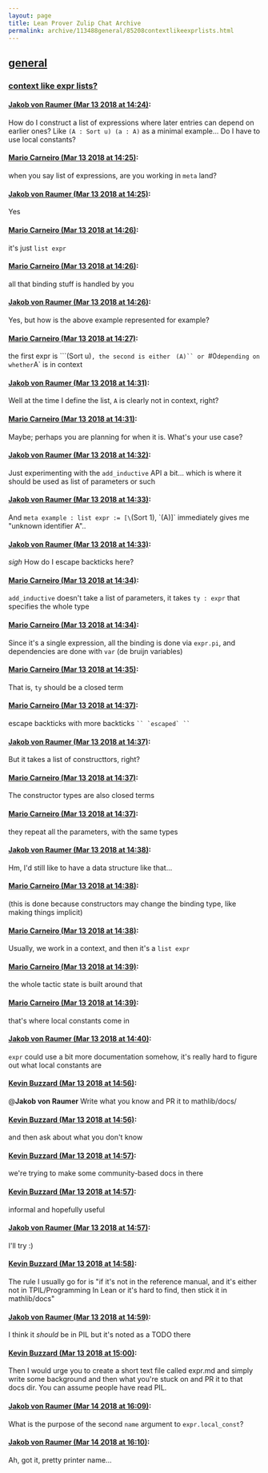 ```yaml
---
layout: page
title: Lean Prover Zulip Chat Archive 
permalink: archive/113488general/85208contextlikeexprlists.html
---
```


## [general](index.html)
### [context like expr lists?](85208contextlikeexprlists.html)

#### [Jakob von Raumer (Mar 13 2018 at 14:24)](https://leanprover.zulipchat.com/#narrow/stream/113488-general/topic/context%20like%20expr%20lists%3F/near/123654389):
How do I construct a list of expressions where later entries can depend on earlier ones? Like `(A : Sort u) (a : A)` as a minimal example... Do I have to use local constants?

#### [Mario Carneiro (Mar 13 2018 at 14:25)](https://leanprover.zulipchat.com/#narrow/stream/113488-general/topic/context%20like%20expr%20lists%3F/near/123654415):
when you say list of expressions, are you working in `meta` land?

#### [Jakob von Raumer (Mar 13 2018 at 14:25)](https://leanprover.zulipchat.com/#narrow/stream/113488-general/topic/context%20like%20expr%20lists%3F/near/123654423):
Yes

#### [Mario Carneiro (Mar 13 2018 at 14:26)](https://leanprover.zulipchat.com/#narrow/stream/113488-general/topic/context%20like%20expr%20lists%3F/near/123654424):
it's just `list expr`

#### [Mario Carneiro (Mar 13 2018 at 14:26)](https://leanprover.zulipchat.com/#narrow/stream/113488-general/topic/context%20like%20expr%20lists%3F/near/123654473):
all that binding stuff is handled by you

#### [Jakob von Raumer (Mar 13 2018 at 14:26)](https://leanprover.zulipchat.com/#narrow/stream/113488-general/topic/context%20like%20expr%20lists%3F/near/123654481):
Yes, but how is the above example represented for example?

#### [Mario Carneiro (Mar 13 2018 at 14:27)](https://leanprover.zulipchat.com/#narrow/stream/113488-general/topic/context%20like%20expr%20lists%3F/near/123654502):
the first expr is ```(Sort u)``, the second is either `` `(A)`` or `#0` depending on whether `A` is in context

#### [Jakob von Raumer (Mar 13 2018 at 14:31)](https://leanprover.zulipchat.com/#narrow/stream/113488-general/topic/context%20like%20expr%20lists%3F/near/123654671):
Well at the time I define the list, `A` is clearly not in context, right?

#### [Mario Carneiro (Mar 13 2018 at 14:31)](https://leanprover.zulipchat.com/#narrow/stream/113488-general/topic/context%20like%20expr%20lists%3F/near/123654676):
Maybe; perhaps you are planning for when it is. What's your use case?

#### [Jakob von Raumer (Mar 13 2018 at 14:32)](https://leanprover.zulipchat.com/#narrow/stream/113488-general/topic/context%20like%20expr%20lists%3F/near/123654723):
Just experimenting with the `add_inductive` API a bit... which is where it should be used as list of parameters or such

#### [Jakob von Raumer (Mar 13 2018 at 14:33)](https://leanprover.zulipchat.com/#narrow/stream/113488-general/topic/context%20like%20expr%20lists%3F/near/123654735):
And `meta example : list expr := [\`(Sort 1), \`(A)]` immediately gives me "unknown identifier A"..

#### [Jakob von Raumer (Mar 13 2018 at 14:33)](https://leanprover.zulipchat.com/#narrow/stream/113488-general/topic/context%20like%20expr%20lists%3F/near/123654737):
*sigh* How do I escape backticks here?

#### [Mario Carneiro (Mar 13 2018 at 14:34)](https://leanprover.zulipchat.com/#narrow/stream/113488-general/topic/context%20like%20expr%20lists%3F/near/123654777):
`add_inductive` doesn't take a list of parameters, it takes `ty : expr` that specifies the whole type

#### [Mario Carneiro (Mar 13 2018 at 14:34)](https://leanprover.zulipchat.com/#narrow/stream/113488-general/topic/context%20like%20expr%20lists%3F/near/123654787):
Since it's a single expression, all the binding is done via `expr.pi`, and dependencies are done with `var` (de bruijn variables)

#### [Mario Carneiro (Mar 13 2018 at 14:35)](https://leanprover.zulipchat.com/#narrow/stream/113488-general/topic/context%20like%20expr%20lists%3F/near/123654810):
That is, `ty` should be a closed term

#### [Mario Carneiro (Mar 13 2018 at 14:37)](https://leanprover.zulipchat.com/#narrow/stream/113488-general/topic/context%20like%20expr%20lists%3F/near/123654857):
escape backticks with more backticks ``` `` `escaped` `` ```

#### [Jakob von Raumer (Mar 13 2018 at 14:37)](https://leanprover.zulipchat.com/#narrow/stream/113488-general/topic/context%20like%20expr%20lists%3F/near/123654861):
But it takes a list of constructtors, right?

#### [Mario Carneiro (Mar 13 2018 at 14:37)](https://leanprover.zulipchat.com/#narrow/stream/113488-general/topic/context%20like%20expr%20lists%3F/near/123654865):
The constructor types are also closed terms

#### [Mario Carneiro (Mar 13 2018 at 14:37)](https://leanprover.zulipchat.com/#narrow/stream/113488-general/topic/context%20like%20expr%20lists%3F/near/123654868):
they repeat all the parameters, with the same types

#### [Jakob von Raumer (Mar 13 2018 at 14:38)](https://leanprover.zulipchat.com/#narrow/stream/113488-general/topic/context%20like%20expr%20lists%3F/near/123654914):
Hm, I'd still like to have a data structure like that...

#### [Mario Carneiro (Mar 13 2018 at 14:38)](https://leanprover.zulipchat.com/#narrow/stream/113488-general/topic/context%20like%20expr%20lists%3F/near/123654915):
(this is done because constructors may change the binding type, like making things implicit)

#### [Mario Carneiro (Mar 13 2018 at 14:38)](https://leanprover.zulipchat.com/#narrow/stream/113488-general/topic/context%20like%20expr%20lists%3F/near/123654921):
Usually, we work in a context, and then it's a `list expr`

#### [Mario Carneiro (Mar 13 2018 at 14:39)](https://leanprover.zulipchat.com/#narrow/stream/113488-general/topic/context%20like%20expr%20lists%3F/near/123654928):
the whole tactic state is built around that

#### [Mario Carneiro (Mar 13 2018 at 14:39)](https://leanprover.zulipchat.com/#narrow/stream/113488-general/topic/context%20like%20expr%20lists%3F/near/123654931):
that's where local constants come in

#### [Jakob von Raumer (Mar 13 2018 at 14:40)](https://leanprover.zulipchat.com/#narrow/stream/113488-general/topic/context%20like%20expr%20lists%3F/near/123654988):
`expr` could use a bit more documentation somehow, it's really hard to figure out what local constants are

#### [Kevin Buzzard (Mar 13 2018 at 14:56)](https://leanprover.zulipchat.com/#narrow/stream/113488-general/topic/context%20like%20expr%20lists%3F/near/123655582):
@**Jakob von Raumer** Write what you know and PR it to mathlib/docs/

#### [Kevin Buzzard (Mar 13 2018 at 14:56)](https://leanprover.zulipchat.com/#narrow/stream/113488-general/topic/context%20like%20expr%20lists%3F/near/123655583):
and then ask about what you don't know

#### [Kevin Buzzard (Mar 13 2018 at 14:57)](https://leanprover.zulipchat.com/#narrow/stream/113488-general/topic/context%20like%20expr%20lists%3F/near/123655594):
we're trying to make some community-based docs in there

#### [Kevin Buzzard (Mar 13 2018 at 14:57)](https://leanprover.zulipchat.com/#narrow/stream/113488-general/topic/context%20like%20expr%20lists%3F/near/123655599):
informal and hopefully useful

#### [Jakob von Raumer (Mar 13 2018 at 14:57)](https://leanprover.zulipchat.com/#narrow/stream/113488-general/topic/context%20like%20expr%20lists%3F/near/123655600):
I'll try :)

#### [Kevin Buzzard (Mar 13 2018 at 14:58)](https://leanprover.zulipchat.com/#narrow/stream/113488-general/topic/context%20like%20expr%20lists%3F/near/123655643):
The rule I usually go for is "if it's not in the reference manual, and it's either not in TPIL/Programming In Lean or it's hard to find, then stick it in mathlib/docs"

#### [Jakob von Raumer (Mar 13 2018 at 14:59)](https://leanprover.zulipchat.com/#narrow/stream/113488-general/topic/context%20like%20expr%20lists%3F/near/123655655):
I think it *should* be in PIL but it's noted as a TODO there

#### [Kevin Buzzard (Mar 13 2018 at 15:00)](https://leanprover.zulipchat.com/#narrow/stream/113488-general/topic/context%20like%20expr%20lists%3F/near/123655712):
Then I would urge you to create a short text file called expr.md and simply write some background and then what you're stuck on and PR it to that docs dir. You can assume people have read PIL.

#### [Jakob von Raumer (Mar 14 2018 at 16:09)](https://leanprover.zulipchat.com/#narrow/stream/113488-general/topic/context%20like%20expr%20lists%3F/near/123705964):
What is the purpose of the second `name` argument to `expr.local_const`?

#### [Jakob von Raumer (Mar 14 2018 at 16:10)](https://leanprover.zulipchat.com/#narrow/stream/113488-general/topic/context%20like%20expr%20lists%3F/near/123706023):
Ah, got it, pretty printer name...

